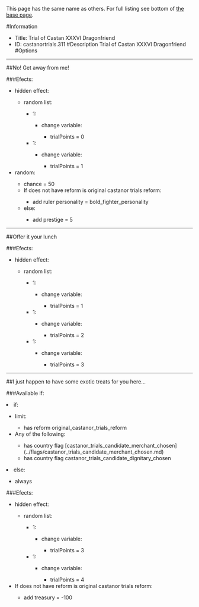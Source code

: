 This page has the same name as others. For full listing see bottom of [the base page](trial_of_castan_xxxvi_dragonfriend.md).

#Information
 - Title: Trial of Castan XXXVI Dragonfriend
 - ID: castanortrials.311
#Description
Trial of Castan XXXVI Dragonfriend
#Options

___
##No! Get away from me!

###Efects:<ul><li>hidden effect:</li><ul><li>random list:</li><ul><li>1:</li><ul><li>change variable:</li><ul><li>trialPoints = 0</li></ul></ul><li>1:</li><ul><li>change variable:</li><ul><li>trialPoints = 1</li></ul></ul></ul></ul><li>random:</li><ul><li>chance = 50</li><li>If does not have reform is original castanor trials reform:</li><ul><li>add ruler personality = bold_fighter_personality</li></ul><li>else:</li><ul><li>add prestige = 5</li></ul></ul></ul>

___
##Offer it your lunch

###Efects:<ul><li>hidden effect:</li><ul><li>random list:</li><ul><li>1:</li><ul><li>change variable:</li><ul><li>trialPoints = 1</li></ul></ul><li>1:</li><ul><li>change variable:</li><ul><li>trialPoints = 2</li></ul></ul><li>1:</li><ul><li>change variable:</li><ul><li>trialPoints = 3</li></ul></ul></ul></ul></ul>

___
##I just happen to have some exotic treats for you here...

###Available if:
<li>if:</li><ul><li>limit:</li><ul><li>has reform original_castanor_trials_reform</li></ul><li>Any of the following:</li><ul><li>has country flag [castanor_trials_candidate_merchant_chosen](../flags/castanor_trials_candidate_merchant_chosen.md)</li><li>has country flag  castanor_trials_candidate_dignitary_chosen</li></ul></ul><li>else:</li><ul><li>always</li></ul>

###Efects:<ul><li>hidden effect:</li><ul><li>random list:</li><ul><li>1:</li><ul><li>change variable:</li><ul><li>trialPoints = 3</li></ul></ul><li>1:</li><ul><li>change variable:</li><ul><li>trialPoints = 4</li></ul></ul></ul></ul><li>If does not have reform is original castanor trials reform:</li><ul><li>add treasury = -100</li></ul></ul>
